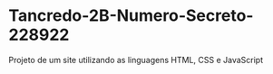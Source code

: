# Tancredo-2B-Numero-Secreto-228922
Projeto de um site utilizando as linguagens HTML, CSS e JavaScript
